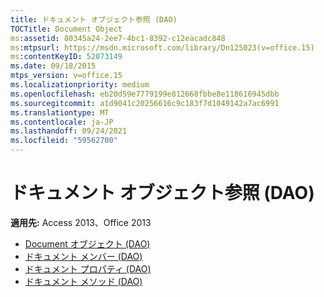 ```yaml
---
title: ドキュメント オブジェクト参照 (DAO)
TOCTitle: Document Object
ms:assetid: 80345a24-2ee7-4bc1-8392-c12eacadc848
ms:mtpsurl: https://msdn.microsoft.com/library/Dn125023(v=office.15)
ms:contentKeyID: 52073149
ms.date: 09/18/2015
mtps_version: v=office.15
ms.localizationpriority: medium
ms.openlocfilehash: eb20d59e7779199e812668fbbe8e118616945dbb
ms.sourcegitcommit: a1d9041c20256616c9c183f7d1049142a7ac6991
ms.translationtype: MT
ms.contentlocale: ja-JP
ms.lasthandoff: 09/24/2021
ms.locfileid: "59562700"
---
```

# <a name="document-object-reference-dao"></a>ドキュメント オブジェクト参照 (DAO)

**適用先:** Access 2013、Office 2013

- [Document オブジェクト (DAO)](document-object-dao.md)
- [ドキュメント メンバー (DAO)](document-members-dao.md)
- [ドキュメント プロパティ (DAO)](document-properties-dao.md)
- [ドキュメント メソッド (DAO)](document-methods-dao.md)


